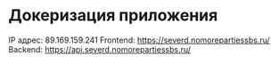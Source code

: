 # Докеризация приложения

IP адрес: 89.169.159.241
Frontend: https://severd.nomorepartiessbs.ru/
Backend: https://api.severd.nomorepartiessbs.ru/